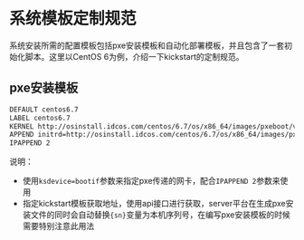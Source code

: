 # 系统模板定制规范

系统安装所需的配置模板包括pxe安装模板和自动化部署模板，并且包含了一套初始化脚本。这里以CentOS 6为例，介绍一下kickstart的定制规范。

## pxe安装模板

```bash
DEFAULT centos6.7
LABEL centos6.7
KERNEL http://osinstall.idcos.com/centos/6.7/os/x86_64/images/pxeboot/vmlinuz
APPEND initrd=http://osinstall.idcos.com/centos/6.7/os/x86_64/images/pxeboot/initrd.img ksdevice=bootif ks=http://osinstall.idcos.com/api/osinstall/v1/device/getSystemBySn?sn={sn} console=tty0 selinux=0 biosdevname=0
IPAPPEND 2
```

说明：

* 使用```ksdevice=bootif```参数来指定pxe传递的网卡，配合```IPAPPEND 2```参数来使用
* 指定kickstart模板获取地址，使用api接口进行获取，server平台在生成pxe安装文件的同时会自动替换```{sn}```变量为本机序列号，在编写pxe安装模板的时候需要特别注意此用法
